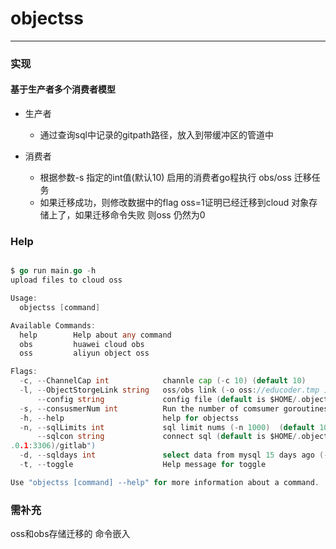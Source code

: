 
# objectss

---

### 实现
#### 基于生产者多个消费者模型
- 生产者
    - 通过查询sql中记录的gitpath路径，放入到带缓冲区的管道中
    
- 消费者
    - 根据参数-s 指定的int值(默认10) 启用的消费者go程执行 obs/oss 迁移任务
    - 如果迁移成功，则修改数据中的flag oss=1证明已经迁移到cloud 对象存储上了，如果迁移命令失败
      则oss 仍然为0


### Help 
```go

$ go run main.go -h
upload files to cloud oss

Usage:
  objectss [command]

Available Commands:
  help        Help about any command
  obs         huawei cloud obs
  oss         aliyun object oss

Flags:
  -c, --ChannelCap int            channle cap (-c 10) (default 10)
  -l, --ObjectStorgeLink string   oss/obs link (-o oss://educoder.tmp ) (default "oss://educoder.tmp")
      --config string             config file (default is $HOME/.objectss.yaml)
  -s, --consusmerNum int          Run the number of comsumer goroutines (-s 100) (default 100)
  -h, --help                      help for objectss
  -n, --sqlLimits int             sql limit nums (-n 1000)  (default 1000)
      --sqlcon string             connect sql (default is $HOME/.objectss.yaml)  (default "root:123456789@tcp(127.0
.0.1:3306)/gitlab")
  -d, --sqldays int               select data from mysql 15 days ago (-d -15)  (default -15)
  -t, --toggle                    Help message for toggle

Use "objectss [command] --help" for more information about a command.

```


### 需补充
oss和obs存储迁移的 命令嵌入

